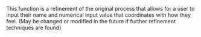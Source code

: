 This function is a refinement of the original process that allows for a user to input
their name and numerical input value that coordinates with how they feel. (May be changed
or modified in the future if further refinement techniques are found)
